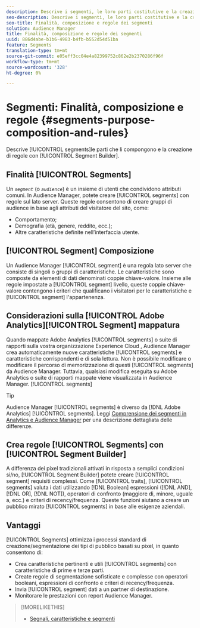 ```yaml
---
description: Descrive i segmenti, le loro parti costitutive e la creazione di regole con Segment Builder (Generatore di segmenti).
seo-description: Descrive i segmenti, le loro parti costitutive e la creazione di regole con Segment Builder (Generatore di segmenti).
seo-title: Finalità, composizione e regole dei segmenti
solution: Audience Manager
title: Finalità, composizione e regole dei segmenti
uuid: 886d4abe-b1b6-4983-b4fb-b552d54d51ba
feature: Segments
translation-type: tm+mt
source-git-commit: e05eff3cc04e4a82399752c862e2b2370286f96f
workflow-type: tm+mt
source-wordcount: '328'
ht-degree: 0%

---
```



# Segmenti: Finalità, composizione e regole {#segments-purpose-composition-and-rules}

Descrive [!UICONTROL segments]le parti che li compongono e la creazione di regole con [!UICONTROL Segment Builder].

## Finalità [!UICONTROL Segments]

Un *`segment`* (o *`audience`*) è un insieme di utenti che condividono attributi comuni. In  Audience Manager, potete creare [!UICONTROL segments] con regole sul lato server. Queste regole consentono di creare gruppi di audience in base agli attributi del visitatore del sito, come:

* Comportamento;
* Demografia (età, genere, reddito, ecc.);
* Altre caratteristiche definite nell’interfaccia utente.

## [!UICONTROL Segment] Composizione

Un Audience Manager  [!UICONTROL segment] è una regola lato server che consiste di singoli o gruppi di caratteristiche. Le caratteristiche sono composte da elementi di dati denominati coppie chiave-valore. Insieme alle regole impostate a [!UICONTROL segment] livello, queste coppie chiave-valore contengono i criteri che qualificano i visitatori per le caratteristiche e [!UICONTROL segment] l&#39;appartenenza.

## Considerazioni sulla [!UICONTROL Adobe Analytics][!UICONTROL Segment] mappatura

Quando mappate Adobe  Analytics [!UICONTROL segments] o suite di rapporti sulla vostra organizzazione Experience Cloud ,  Audience Manager crea automaticamente nuove caratteristiche [!UICONTROL segments] e caratteristiche corrispondenti e di sola lettura. Non è possibile modificare o modificare il percorso di memorizzazione di questi [!UICONTROL segments] da  Audience Manager. Tuttavia, qualsiasi modifica eseguita su Adobe  Analytics o suite di rapporti mappate viene visualizzata in  Audience Manager. [!UICONTROL segments]

>[!TIP]
>
> Audience Manager [!UICONTROL segments] è diverso da [!DNL Adobe Analytics] [!UICONTROL segments]. Leggi [Comprensione dei segmenti in  Analytics e  Audience Manager](https://docs.adobe.com/content/help/en/analytics/integration/audience-analytics/audience-analytics-workflow/aam-analytics-segments.html) per una descrizione dettagliata delle differenze.

## Crea regole [!UICONTROL Segments] con [!UICONTROL Segment Builder]

A differenza dei pixel tradizionali attivati in risposta a semplici condizioni sì/no, [!UICONTROL Segment Builder] potete creare [!UICONTROL segment] requisiti complessi. Come [!UICONTROL traits], [!UICONTROL segments] valuta i dati utilizzando [!DNL Boolean] espressioni ([!DNL AND], [!DNL OR], [!DNL NOT]), operatori di confronto (maggiore di, minore, uguale a, ecc.) e criteri di recency/frequenza. Queste funzioni aiutano a creare un pubblico mirato [!UICONTROL segments] in base alle esigenze aziendali.

## Vantaggi

[!UICONTROL Segments] ottimizza i processi standard di creazione/segmentazione dei tipi di pubblico basati su pixel, in quanto consentono di:

* Crea caratteristiche pertinenti e utili [!UICONTROL segments] con caratteristiche di prime e terze parti.
* Create regole di segmentazione sofisticate e complesse con operatori booleani, espressioni di confronto e criteri di recency/frequenza.
* Invia [!UICONTROL segment] dati a un partner di destinazione.
* Monitorare le prestazioni con  report Audience Manager.

>[!MORELIKETHIS]
>
>* [Segnali, caratteristiche e segmenti](../../reference/signal-trait-segment.md)

